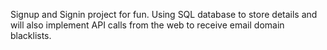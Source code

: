 Signup and Signin project for fun. Using SQL database to store details and will also implement API calls from the web to receive email domain blacklists.
